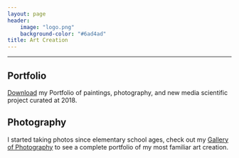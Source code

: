 ```yaml
---
layout: page
header:
    image: "logo.png"
    background-color: "#6ad4ad"
title: Art Creation
---
```


---
## Portfolio
[Download](https://bencer3283.github.io/docs/portfolio.pdf) my Portfolio of paintings, photography, and new media scientific project curated at 2018.

## Photography
I started taking photos since elementary school ages, check out my [Gallery of Photography](https://photographic-gallery-of-posheng.netlify.app/) to see a complete portfolio of my most familiar art creation.